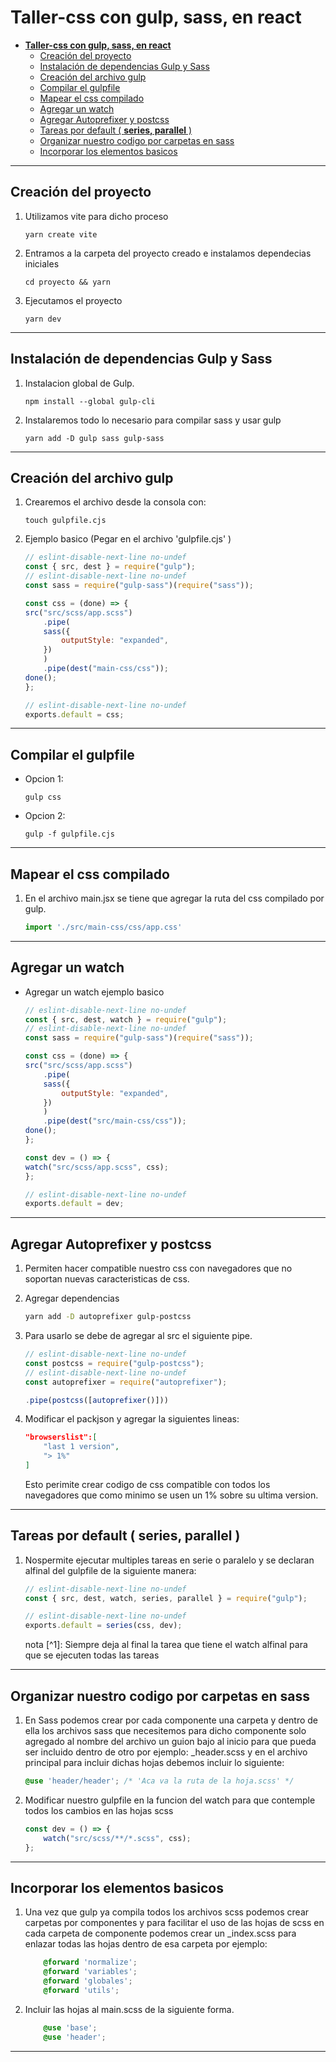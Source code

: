 # **Taller-css con gulp, sass, en react**

- [**Taller-css con gulp, sass, en react**](#taller-css-con-gulp-sass-en-react)
  - [Creación del proyecto](#creación-del-proyecto)
  - [Instalación de dependencias Gulp y Sass](#instalación-de-dependencias-gulp-y-sass)
  - [Creación del archivo gulp](#creación-del-archivo-gulp)
  - [Compilar el gulpfile](#compilar-el-gulpfile)
  - [Mapear el css compilado](#mapear-el-css-compilado)
  - [Agregar un watch](#agregar-un-watch)
  - [Agregar Autoprefixer y postcss](#agregar-autoprefixer-y-postcss)
  - [Tareas por default ( **series, parallel** )](#tareas-por-default--series-parallel-)
  - [Organizar nuestro codigo por carpetas en sass](#organizar-nuestro-codigo-por-carpetas-en-sass)
  - [Incorporar los elementos basicos](#incorporar-los-elementos-basicos)
  
---

## Creación del proyecto

1. Utilizamos vite para dicho proceso

    ```console
    yarn create vite 
    ```

2. Entramos a la carpeta del proyecto creado e instalamos dependecias iniciales

    ```console
    cd proyecto && yarn
    ```

3. Ejecutamos el proyecto

    ```console
    yarn dev
    ```

---

## Instalación de dependencias Gulp y Sass

1. Instalacion global de Gulp.

    ```console
    npm install --global gulp-cli
    ```

2. Instalaremos todo lo necesario para compilar sass y usar gulp

    ```console
    yarn add -D gulp sass gulp-sass
    ```

---

## Creación del archivo gulp

1. Crearemos el archivo desde la consola con:

    ```console
    touch gulpfile.cjs
    ```

2. Ejemplo basico (Pegar en el archivo 'gulpfile.cjs' )

    ```js
    // eslint-disable-next-line no-undef
    const { src, dest } = require("gulp");
    // eslint-disable-next-line no-undef
    const sass = require("gulp-sass")(require("sass"));

    const css = (done) => {
    src("src/scss/app.scss")
        .pipe(
        sass({
            outputStyle: "expanded",
        })
        )
        .pipe(dest("main-css/css"));
    done();
    };

    // eslint-disable-next-line no-undef
    exports.default = css;
    ```

---

## Compilar el gulpfile

- Opcion 1:

    ```console
    gulp css
    ```

- Opcion 2:

    ```console
    gulp -f gulpfile.cjs    
    ```

---

## Mapear el css compilado

1. En el archivo main.jsx se tiene que agregar la ruta del css compilado por gulp.

    ```js
    import './src/main-css/css/app.css'
    ```

---

## Agregar un watch

- Agregar un watch ejemplo basico

    ```js
    // eslint-disable-next-line no-undef
    const { src, dest, watch } = require("gulp");
    // eslint-disable-next-line no-undef
    const sass = require("gulp-sass")(require("sass"));

    const css = (done) => {
    src("src/scss/app.scss")
        .pipe(
        sass({
            outputStyle: "expanded",
        })
        )
        .pipe(dest("src/main-css/css"));
    done();
    };

    const dev = () => {
    watch("src/scss/app.scss", css);
    };

    // eslint-disable-next-line no-undef
    exports.default = dev;

    ```

---

## Agregar Autoprefixer y postcss

1. Permiten hacer compatible nuestro css con navegadores que no soportan nuevas caracteristicas de css.

2. Agregar dependencias

    ```bash
    yarn add -D autoprefixer gulp-postcss     
    ```

3. Para usarlo se debe de agregar al src el siguiente pipe.

    ```js
    // eslint-disable-next-line no-undef
    const postcss = require("gulp-postcss");
    // eslint-disable-next-line no-undef
    const autoprefixer = require("autoprefixer");

    .pipe(postcss([autoprefixer()]))
    ```

4. Modificar el packjson y agregar la siguientes lineas:

    ```json
    "browserslist":[
        "last 1 version",
        "> 1%"
    ]
    ```

    Esto perimite  crear codigo de css compatible con todos los navegadores que como minimo se usen un 1% sobre su ultima version.

---

## Tareas por default ( **series, parallel** )

1. Nospermite ejecutar multiples tareas en serie o paralelo y se declaran alfinal del gulpfile de la siguiente manera:

    ```js
    // eslint-disable-next-line no-undef
    const { src, dest, watch, series, parallel } = require("gulp");

    // eslint-disable-next-line no-undef
    exports.default = series(css, dev);
    ```

   nota [^1]: Siempre deja al final la tarea que tiene el watch alfinal para que se ejecuten todas las tareas

---

## Organizar nuestro codigo por carpetas en sass

1. En Sass podemos crear por cada componente una carpeta y dentro de ella los archivos sass que necesitemos para dicho componente solo agregado al nombre del archivo un guion bajo al inicio para que pueda ser incluido dentro de otro por ejemplo: _header.scss y en el archivo principal para incluir dichas hojas debemos incluir lo siguiente:

    ```css
    @use 'header/header'; /* 'Aca va la ruta de la hoja.scss' */
    ```

2. Modificar nuestro gulpfile en la funcion del watch para que contemple todos los cambios en las hojas scss

    ```js
    const dev = () => {
        watch("src/scss/**/*.scss", css);
    };
    ```

---

## Incorporar los elementos basicos

1. Una vez que gulp ya compila todos los archivos scss podemos crear carpetas por componentes y para facilitar el uso de las hojas de scss en cada carpeta de componente podemos crear un _index.scss para enlazar todas las hojas dentro de esa carpeta por ejemplo:

    ```scss
        @forward 'normalize';
        @forward 'variables';
        @forward 'globales';
        @forward 'utils';
    ```

2. Incluir las hojas al main.scss de la siguiente forma.

    ```scss
        @use 'base';
        @use 'header';
    ```

---
